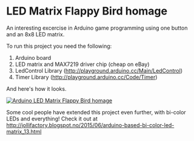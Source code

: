 LED Matrix Flappy Bird homage
===================

An interesting excercise in Arduino game programming using one button and an 8x8 LED matrix.

To run this project you need the following:

  1. Arduino board
  1. LED matrix and MAX7219 driver chip (cheap on eBay)
  1. LedControl Library (http://playground.arduino.cc/Main/LedControl)
  1. Timer Library (http://playground.arduino.cc/Code/Timer)

And here's how it looks.

<a href="http://www.youtube.com/watch?feature=player_embedded&v=mvZONxdJkp0" target="_blank"><img src="http://img.youtube.com/vi/mvZONxdJkp0/0.jpg" 
alt="Arduino LED Matrix Flappy Bird homage"/></a>

Some cool people have extended this project even further, with bi-color LEDs and everything! Check it out at http://jollifactory.blogspot.no/2015/06/arduino-based-bi-color-led-matrix_13.html
